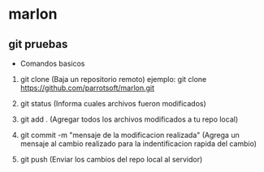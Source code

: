 # marlon

## git pruebas

- Comandos basicos

1. git clone (Baja un repositorio remoto)
   ejemplo: git clone https://github.com/parrotsoft/marlon.git

2. git status (Informa cuales archivos fueron modificados)

3. git add . (Agregar todos los archivos modificados a tu repo local)

4. git commit -m "mensaje de la modificacion realizada" (Agrega un mensaje al cambio realizado para la indentificacion rapida del cambio)

5. git push (Enviar los cambios del repo local al servidor)
